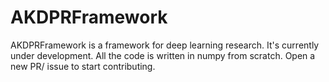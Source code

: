 # AKDPRFramework
AKDPRFramework is a framework for deep learning research. It's currently under development. All the code is written in numpy from scratch. Open a new PR/ issue to start contributing.
